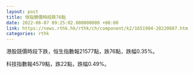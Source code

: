 ```yaml
---
layout: post
title: 恒指競價時段跌76點
date: 2022-06-07 09:25:02.000000000 +08:00
link: https://news.rthk.hk/rthk/ch/component/k2/1651904-20220607.htm
categories: rthk
---
```


港股競價時段下跌，恒生指數報21577點，跌76點，跌幅0.35%。

科技指數報4579點，跌22點，跌幅0.49%。
